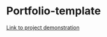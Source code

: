 # Portfolio-template

[Link to project demonstration](https://oli-77.github.io/Portfolio-template/)
